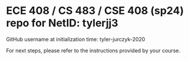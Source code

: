 # ECE 408 / CS 483 / CSE 408 (sp24) repo for NetID: tylerjj3

GitHub username at initialization time: tyler-jurczyk-2020

For next steps, please refer to the instructions provided by your course.
